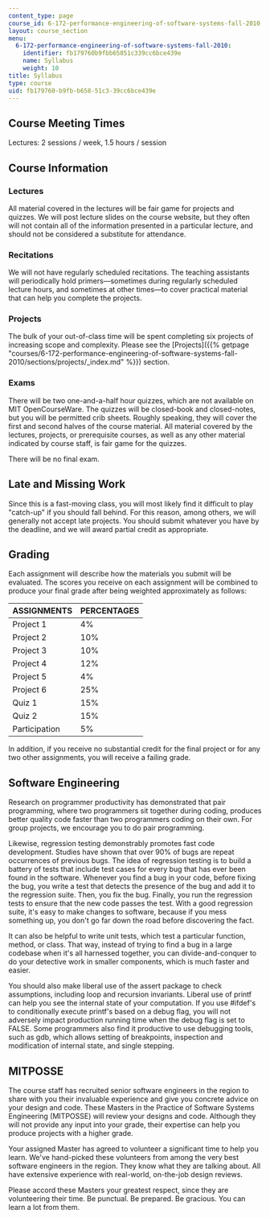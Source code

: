 ```yaml
---
content_type: page
course_id: 6-172-performance-engineering-of-software-systems-fall-2010
layout: course_section
menu:
  6-172-performance-engineering-of-software-systems-fall-2010:
    identifier: fb179760b9fbb65851c339cc6bce439e
    name: Syllabus
    weight: 10
title: Syllabus
type: course
uid: fb179760-b9fb-b658-51c3-39cc6bce439e
---
```


Course Meeting Times
--------------------

Lectures: 2 sessions / week, 1.5 hours / session

Course Information
------------------

### Lectures

All material covered in the lectures will be fair game for projects and quizzes. We will post lecture slides on the course website, but they often will not contain all of the information presented in a particular lecture, and should not be considered a substitute for attendance.

### Recitations

We will not have regularly scheduled recitations. The teaching assistants will periodically hold primers—sometimes during regularly scheduled lecture hours, and sometimes at other times—to cover practical material that can help you complete the projects.

### Projects

The bulk of your out-of-class time will be spent completing six projects of increasing scope and complexity. Please see the [Projects]({{% getpage "courses/6-172-performance-engineering-of-software-systems-fall-2010/sections/projects/_index.md" %}}) section.

### Exams

There will be two one-and-a-half hour quizzes, which are not available on MIT OpenCourseWare. The quizzes will be closed-book and closed-notes, but you will be permitted crib sheets. Roughly speaking, they will cover the first and second halves of the course material. All material covered by the lectures, projects, or prerequisite courses, as well as any other material indicated by course staff, is fair game for the quizzes.

There will be no final exam.

Late and Missing Work
---------------------

Since this is a fast-moving class, you will most likely find it difficult to play "catch-up" if you should fall behind. For this reason, among others, we will generally not accept late projects. You should submit whatever you have by the deadline, and we will award partial credit as appropriate.

Grading
-------

Each assignment will describe how the materials you submit will be evaluated. The scores you receive on each assignment will be combined to produce your final grade after being weighted approximately as follows:

| ASSIGNMENTS | PERCENTAGES |
| --- | --- |
| Project 1 | 4% |
| Project 2 | 10% |
| Project 3 | 10% |
| Project 4 | 12% |
| Project 5 | 4% |
| Project 6 | 25% |
| Quiz 1 | 15% |
| Quiz 2 | 15% |
| Participation | 5% 

In addition, if you receive no substantial credit for the final project or for any two other assignments, you will receive a failing grade.

Software Engineering
--------------------

Research on programmer productivity has demonstrated that pair programming, where two programmers sit together during coding, produces better quality code faster than two programmers coding on their own. For group projects, we encourage you to do pair programming.

Likewise, regression testing demonstrably promotes fast code development. Studies have shown that over 90% of bugs are repeat occurrences of previous bugs. The idea of regression testing is to build a battery of tests that include test cases for every bug that has ever been found in the software. Whenever you find a bug in your code, before fixing the bug, you write a test that detects the presence of the bug and add it to the regression suite. Then, you fix the bug. Finally, you run the regression tests to ensure that the new code passes the test. With a good regression suite, it's easy to make changes to software, because if you mess something up, you don't go far down the road before discovering the fact.

It can also be helpful to write unit tests, which test a particular function, method, or class. That way, instead of trying to find a bug in a large codebase when it's all harnessed together, you can divide-and-conquer to do your detective work in smaller components, which is much faster and easier.

You should also make liberal use of the assert package to check assumptions, including loop and recursion invariants. Liberal use of printf can help you see the internal state of your computation. If you use #ifdef's to conditionally execute printf's based on a debug flag, you will not adversely impact production running time when the debug flag is set to FALSE. Some programmers also find it productive to use debugging tools, such as gdb, which allows setting of breakpoints, inspection and modification of internal state, and single stepping.

MITPOSSE
--------

The course staff has recruited senior software engineers in the region to share with you their invaluable experience and give you concrete advice on your design and code. These Masters in the Practice of Software Systems Engineering (MITPOSSE) will review your designs and code. Although they will not provide any input into your grade, their expertise can help you produce projects with a higher grade.

Your assigned Master has agreed to volunteer a significant time to help you learn. We've hand-picked these volunteers from among the very best software engineers in the region. They know what they are talking about. All have extensive experience with real-world, on-the-job design reviews.

Please accord these Masters your greatest respect, since they are volunteering their time. Be punctual. Be prepared. Be gracious. You can learn a lot from them.